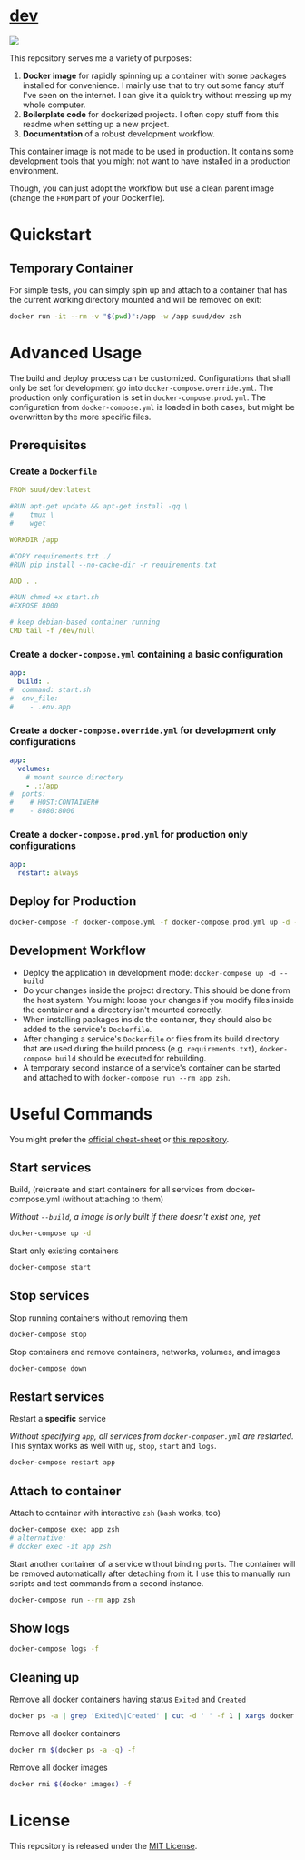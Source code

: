 # [dev](https://github.com/suud/dev-docker)
![](https://github.com/suud/dev-docker/workflows/Push%20to%20Docker%20Hub/badge.svg)

This repository serves me a variety of purposes:
1. __Docker image__ for rapidly spinning up a container with some packages installed for convenience. I mainly use that to try out some fancy stuff I've seen on the internet. I can give it a quick try without messing up my whole computer.
2. __Boilerplate code__ for dockerized projects. I often copy stuff from this readme when setting up a new project.
3. __Documentation__ of a robust development workflow.


This container image is not made to be used in production. It contains some
development tools that you might not want to have installed in a production
environment.

Though, you can just adopt the workflow but use a clean parent image
(change the `FROM` part of your Dockerfile).


# Quickstart
## Temporary Container
For simple tests, you can simply spin up and attach to a container that has the
current working directory mounted and will be removed on exit:
```sh
docker run -it --rm -v "$(pwd)":/app -w /app suud/dev zsh
```


# Advanced Usage
The build and deploy process can be customized.
Configurations that shall only be set for development go into
`docker-compose.override.yml`. The production only configuration is set in
`docker-compose.prod.yml`. The configuration from `docker-compose.yml` is
loaded in both cases, but might be overwritten by the more specific files.

## Prerequisites
### Create a `Dockerfile`
```yaml
FROM suud/dev:latest

#RUN apt-get update && apt-get install -qq \
#    tmux \
#    wget

WORKDIR /app

#COPY requirements.txt ./
#RUN pip install --no-cache-dir -r requirements.txt

ADD . .

#RUN chmod +x start.sh
#EXPOSE 8000

# keep debian-based container running
CMD tail -f /dev/null
```

### Create a `docker-compose.yml` containing a basic configuration
```yaml
app:
  build: .
#  command: start.sh
#  env_file:
#    - .env.app
```

### Create a `docker-compose.override.yml` for development only configurations
```yaml
app:
  volumes:
    # mount source directory
    - .:/app
#  ports:
#    # HOST:CONTAINER#
#    - 8080:8000
```

### Create a `docker-compose.prod.yml` for production only configurations
```yaml
app:
  restart: always
```

## Deploy for Production
```sh
docker-compose -f docker-compose.yml -f docker-compose.prod.yml up -d --build
```

## Development Workflow
- Deploy the application in development mode: `docker-compose up -d --build`
- Do your changes inside the project directory. This should be done
from the host system. You might loose your changes if you modify files inside
the container and a directory isn't mounted correctly.
- When installing packages inside the container, they should also be added to
the service's `Dockerfile`.
- After changing a service's `Dockerfile` or files from its build directory
that are used during the build process (e.g. `requirements.txt`),
`docker-compose build` should be executed for rebuilding.
- A temporary second instance of a service's container can be started and
attached to with `docker-compose run --rm app zsh`.


# Useful Commands
You might prefer the [official cheat-sheet](https://www.docker.com/sites/default/files/d8/2019-09/docker-cheat-sheet.pdf) or [this repository](https://dockerlabs.collabnix.com/docker/cheatsheet/).

## Start services
Build, (re)create and start containers for all services from docker-compose.yml
(without attaching to them)

_Without `--build`, a image is only built if there doesn't exist one, yet_
```sh
docker-compose up -d
```

Start only existing containers
```sh
docker-compose start
```

## Stop services
Stop running containers without removing them
```sh
docker-compose stop
```

Stop containers and remove containers, networks, volumes, and images
```sh
docker-compose down
```

## Restart services
Restart a __specific__ service

_Without specifying `app`, all services from `docker-composer.yml` are
restarted._ This syntax works as well with `up`, `stop`, `start` and `logs`.
```sh
docker-compose restart app
```

## Attach to container
Attach to container with interactive `zsh` (`bash` works, too)
```sh
docker-compose exec app zsh
# alternative:
# docker exec -it app zsh
```

Start another container of a service without binding ports. The container will
be removed automatically after detaching from it. I use this to manually run
scripts and test commands from a second instance.
```sh
docker-compose run --rm app zsh
```

## Show logs
```sh
docker-compose logs -f
```

## Cleaning up
Remove all docker containers having status `Exited` and `Created`
```sh
docker ps -a | grep 'Exited\|Created' | cut -d ' ' -f 1 | xargs docker rm
```

Remove all docker containers
```sh
docker rm $(docker ps -a -q) -f
```

Remove all docker images
```sh
docker rmi $(docker images) -f
```


# License

This repository is released under the
[MIT License](https://opensource.org/licenses/MIT).
